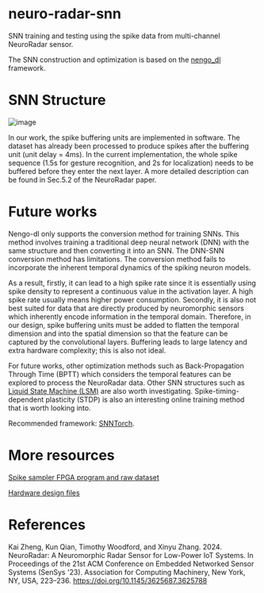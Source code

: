 # neuro-radar-snn
SNN training and testing using the spike data from multi-channel NeuroRadar sensor. 

The SNN construction and optimization is based on the [nengo_dl](https://www.nengo.ai/nengo-dl/) framework. 

# SNN Structure
![image](https://github.com/kaizheng28/neuro-radar-snn/assets/144567523/5764d51e-0c3e-4e9b-8c80-b507c6a68ea3)

In our work, the spike buffering units are implemented in software. The dataset has already been processed to produce spikes after the buffering unit (unit delay = 4ms).
In the current implementation, the whole spike sequence (1.5s for gesture recognition, and 2s for localization) needs to be buffered before they enter the next layer. 
A more detailed description can be found in Sec.5.2 of the NeuroRadar paper. 

# Future works
Nengo-dl only supports the conversion method for training SNNs. This method involves training a traditional deep neural network (DNN) with the same structure and then converting it into an SNN. 
The DNN-SNN conversion method has limitations. The conversion method fails to incorporate the inherent temporal dynamics of the spiking neuron models. 

As a result, firstly, it can lead to a high spike rate since it is essentially using spike density to represent a continuous value in the activation layer. A high spike rate usually means higher power consumption. 
Secondly, it is also not best suited for data that are directly produced by neuromorphic sensors which inherently encode information in the temporal domain. 
Therefore, in our design, spike buffering units must be added to flatten the temporal dimension and into the spatial dimension so that the feature can be captured by the convolutional layers. 
Buffering leads to large latency and extra hardware complexity; this is also not ideal. 

For future works, other optimization methods such as Back-Propagation Through Time (BPTT) which considers the temporal features can be explored to process the NeuroRadar data. 
Other SNN structures such as [Liquid State Machine (LSM)](https://www.frontiersin.org/journals/neuroscience/articles/10.3389/fnins.2022.819063/full) are also worth investigating. 
Spike-timing-dependent plasticity (STDP) is also an interesting online training method that is worth looking into.

Recommended framework: [SNNTorch](https://snntorch.readthedocs.io/en/latest/readme.html).

# More resources
[Spike sampler FPGA program and raw dataset](https://github.com/kaizheng28/spike-sampler)

[Hardware design files](https://github.com/kaizheng28/neuro-radar-pcb)

# References
Kai Zheng, Kun Qian, Timothy Woodford, and Xinyu Zhang. 2024. NeuroRadar: A Neuromorphic Radar Sensor for Low-Power IoT Systems. In Proceedings of the 21st ACM Conference on Embedded Networked Sensor Systems (SenSys '23). Association for Computing Machinery, New York, NY, USA, 223–236. https://doi.org/10.1145/3625687.3625788
